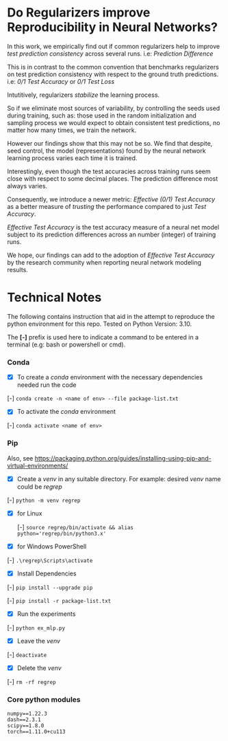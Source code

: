 # Do Regularizers improve Reproducibility in Neural Networks?

In this work, we empirically find out if common regularizers help to improve
*test prediction consistency* across several runs. i.e: *Prediction Difference*

This is in contrast to the common convention that benchmarks regularizers on 
test prediction consistency with respect to the ground truth predictions. i.e: *0/1 Test Accuracy* or *0/1 Test Loss*

Intutitively, regularizers *stabilize* the learning process. 

So if we eliminate most sources of variability, 
by controlling the seeds used during training, 
such as: those used in the random initialization and sampling process
we would expect to obtain consistent test predictions, no matter how many times, we train the network.

However our findings show that this may not be so. 
We find that despite, seed control, the model (representations) found by the neural network learning process varies each time it is trained.

Interestingly, even though the test accuracies across training runs seem close with respect to some decimal places. The prediction difference most always varies.

Consequently, we introduce a newer metric: *Effective (0/1) Test Accuracy* as a better measure of *trusting* the performance compared to just *Test Accuracy*.

*Effective Test Accuracy*  is the test accuracy measure of a neural net model subject to its prediction differences across an number (integer) of training runs.

We hope, our findings can add to the adoption of *Effective Test Accuracy* by the research community when reporting neural network modeling results.



# Technical Notes

The following contains instruction that aid in the attempt to reproduce the python environment for this repo. Tested on Python Version: 3.10.

The **[-]** prefix is used here to indicate a command to be entered in a terminal (e.g: bash or powershell or cmd).

### Conda

- [x] To create a *conda* environment with the necessary dependencies needed run the code

[-] ```conda create -n <name of env> --file package-list.txt```

- [x] To activate the *conda* environment

[-] ```conda activate <name of env>``` 

### Pip

Also, see https://packaging.python.org/guides/installing-using-pip-and-virtual-environments/


- [x] Create a *venv* in any suitable directory. For example: desired *venv* name could be *regrep*

[-] ``` python -m venv regrep ```

- [x] for Linux

  [-] ``` source regrep/bin/activate && alias python='regrep/bin/python3.x' ```

- [x]  for Windows PowerShell

  [-] ```.\regrep\Scripts\activate```  

- [x] Install Dependencies

[-] ```pip install --upgrade pip```

[-] ```pip install -r package-list.txt```


- [x] Run the experiments

[-] ```python ex_mlp.py```

- [x] Leave the *venv*

[-] ```deactivate```

- [x] Delete the *venv*

[-] ```rm -rf regrep```


### Core python modules 
```
numpy==1.22.3
dash==2.3.1
scipy==1.8.0
torch==1.11.0+cu113
```

